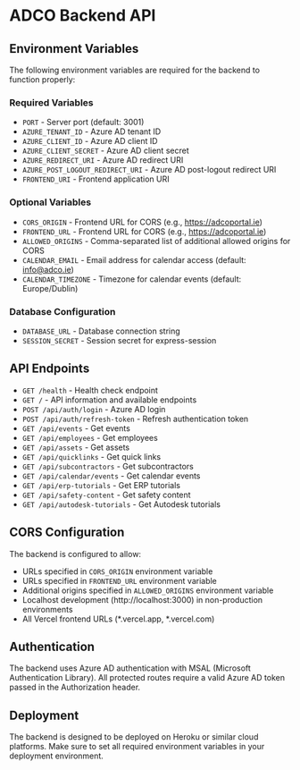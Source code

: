 # ADCO Backend API

## Environment Variables

The following environment variables are required for the backend to function properly:

### Required Variables

- `PORT` - Server port (default: 3001)
- `AZURE_TENANT_ID` - Azure AD tenant ID
- `AZURE_CLIENT_ID` - Azure AD client ID  
- `AZURE_CLIENT_SECRET` - Azure AD client secret
- `AZURE_REDIRECT_URI` - Azure AD redirect URI
- `AZURE_POST_LOGOUT_REDIRECT_URI` - Azure AD post-logout redirect URI
- `FRONTEND_URI` - Frontend application URI

### Optional Variables

- `CORS_ORIGIN` - Frontend URL for CORS (e.g., https://adcoportal.ie)
- `FRONTEND_URL` - Frontend URL for CORS (e.g., https://adcoportal.ie)
- `ALLOWED_ORIGINS` - Comma-separated list of additional allowed origins for CORS
- `CALENDAR_EMAIL` - Email address for calendar access (default: info@adco.ie)
- `CALENDAR_TIMEZONE` - Timezone for calendar events (default: Europe/Dublin)

### Database Configuration

- `DATABASE_URL` - Database connection string
- `SESSION_SECRET` - Session secret for express-session

## API Endpoints

- `GET /health` - Health check endpoint
- `GET /` - API information and available endpoints
- `POST /api/auth/login` - Azure AD login
- `POST /api/auth/refresh-token` - Refresh authentication token
- `GET /api/events` - Get events
- `GET /api/employees` - Get employees
- `GET /api/assets` - Get assets
- `GET /api/quicklinks` - Get quick links
- `GET /api/subcontractors` - Get subcontractors
- `GET /api/calendar/events` - Get calendar events
- `GET /api/erp-tutorials` - Get ERP tutorials
- `GET /api/safety-content` - Get safety content
- `GET /api/autodesk-tutorials` - Get Autodesk tutorials

## CORS Configuration

The backend is configured to allow:
- URLs specified in `CORS_ORIGIN` environment variable
- URLs specified in `FRONTEND_URL` environment variable
- Additional origins specified in `ALLOWED_ORIGINS` environment variable
- Localhost development (http://localhost:3000) in non-production environments
- All Vercel frontend URLs (*.vercel.app, *.vercel.com)

## Authentication

The backend uses Azure AD authentication with MSAL (Microsoft Authentication Library). All protected routes require a valid Azure AD token passed in the Authorization header.

## Deployment

The backend is designed to be deployed on Heroku or similar cloud platforms. Make sure to set all required environment variables in your deployment environment. 
